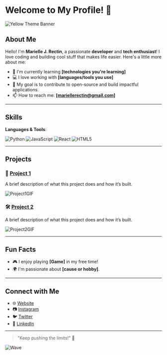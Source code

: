 # Welcome to My Profile! 👋

![Yellow Theme Banner](https://www.google.com/url?sa=i&url=https%3A%2F%2Fgiphy.com%2Fitstheflashpack&psig=AOvVaw1ufsMyIejkEnK0SEtWcb00&ust=1746782957417000&source=images&cd=vfe&opi=89978449&ved=0CBMQjRxqFwoTCJC8n-HHk40DFQAAAAAdAAAAABAE)  <!-- Optional: add an animated banner -->

## About Me
Hello! I'm **Marielle J. Rectin**, a passionate **developer** and **tech enthusiast**! I love coding and building cool stuff that makes life easier. Here's a little more about me:

- 🌱 I'm currently learning **[technologies you're learning]**
- 💻 I love working with **[languages/tools you use]**
- 🎯 My goal is to contribute to open-source and build impactful applications.
- 📫 How to reach me: **[mariellerectin@gmail.com]**

---

## Skills

**Languages & Tools**:

![Python](https://img.shields.io/badge/Python-%233776AB.svg?style=flat-square&logo=python&logoColor=white)
![JavaScript](https://img.shields.io/badge/JavaScript-%23F7DF1E.svg?style=flat-square&logo=javascript&logoColor=black)
![React](https://img.shields.io/badge/React-%2300D1F2.svg?style=flat-square&logo=react&logoColor=black)
![HTML5](https://img.shields.io/badge/HTML5-%23E34F26.svg?style=flat-square&logo=html5&logoColor=white)

---

## Projects

### 🚀 [Project 1](#)
A brief description of what this project does and how it’s built.

![Project1GIF](https://your-image-link.com/project1.gif) <!-- Add an animated GIF showing the project in action -->

### 🛠️ [Project 2](#)
A brief description of what this project does and how it’s built.

![Project2GIF](https://your-image-link.com/project2.gif) <!-- Another animated GIF for your second project -->

---

## Fun Facts

- 🎮 I enjoy playing **[Game]** in my free time!
- 🌍 I'm passionate about **[cause or hobby]**.

---

## Connect with Me

- 🌐 [Website](#)
- 📷 [Instagram](#)
- 🐦 [Twitter](#)
- 💼 [LinkedIn](#)

---

> "Keep pushing the limits!" 🚀

<!-- Example of a fun, animated badge -->
![Wave](https://img.shields.io/badge/Waving-Hello-%23FFD700?style=for-the-badge&logo=wave&logoColor=black)
